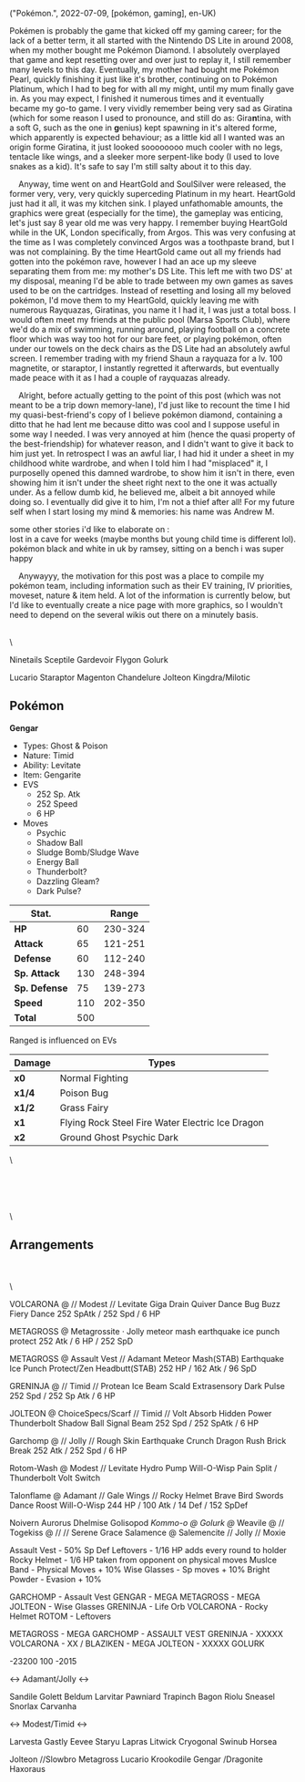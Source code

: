 ("Pokémon.", 2022-07-09, [pokémon, gaming], en-UK)

<span class="lettrine">P</span>okémen is probably the game that kicked off my gaming career; for the lack of a better term, it all started with the Nintendo DS Lite in around 2008, when my mother bought me Pokémon Diamond. I absolutely overplayed that game and kept resetting over and over just to replay it, I still remember many levels to this day. Eventually, my mother had bought me Pokémon Pearl, quickly finishing it just like it's brother, continuing on to Pokémon Platinum, which I had to beg for with all my might, until my mum finally gave in. As you may expect, I finished it numerous times and it eventually became my go-to game. I very vividly remember being very sad as Giratina (which for some reason I used to pronounce, and still do as: Gira**n**tina, with a soft G, such as the one in **g**enius) kept spawning in it's altered forme, which apparently is expected behaviour; as a little kid all I wanted was an origin forme Giratina, it just looked soooooooo much cooler with no legs, tentacle like wings, and a sleeker more serpent-like body (I used to love snakes as a kid). It's safe to say I'm still salty about it to this day. 

    Anyway, time went on and HeartGold and SoulSilver were released, the former very, very, very quickly superceding Platinum in my heart. HeartGold just had it all, it was my kitchen sink. I played unfathomable amounts, the graphics were great (especially for the time), the gameplay was enticing, let's just say 8 year old me was very happy. I remember buying HeartGold while in the UK, London specifically, from Argos. This was very confusing at the time as I was completely convinced Argos was a toothpaste brand, but I was not complaining. By the time HeartGold came out all my friends had gotten into the pokémon rave, however I had an ace up my sleeve separating them from me: my mother's DS Lite. This left me with two DS' at my disposal, meaning I'd be able to trade between my own games as saves used to be on the cartridges. Instead of resetting and losing all my beloved pokémon, I'd move them to my HeartGold, quickly leaving me with numerous Rayquazas, Giratinas, you name it I had it, I was just a total boss. I would often meet my friends at the public pool (Marsa Sports Club), where we'd do a mix of swimming, running around, playing football on a concrete floor which was way too hot for our bare feet, or playing pokémon, often under our towels on the deck chairs as the DS Lite had an absolutely awful screen. I remember trading with my friend Shaun a rayquaza for a lv. 100 magnetite, or staraptor, I instantly regretted it afterwards, but eventually made peace with it as I had a couple of rayquazas already.

    Alright, before actually getting to the point of this post (which was not meant to be a trip down memory-lane), I'd just like to recount the time I hid my quasi-best-friend's copy of I believe pokémon diamond, containing a ditto that he had lent me because ditto was cool and I suppose useful in some way I needed. I was very annoyed at him (hence the quasi property of the best-friendship) for whatever reason, and I didn't want to give it back to him just yet. In retrospect I was an awful liar, I had hid it under a sheet in my childhood white wardrobe, and when I told him I had "misplaced" it, I purposelly opened this damned wardrobe, to show him it isn't in there, even showing him it isn't under the sheet right next to the one it was actually under. As a fellow dumb kid, he believed me, albeit a bit annoyed while doing so. I eventually did give it to him, I'm not a thief after all! For my future self when I start losing my mind & memories: his name was Andrew M.

some other stories i'd like to elaborate on :\
lost in a cave for weeks (maybe months but young child time is different lol).\
pokémon black and white in uk by ramsey, sitting on a bench i was super happy

    Anywayyy, the motivation for this post was a place to compile my pokémon team, including information such as their EV training, IV priorities, moveset, nature & item held. A lot of the information is currently below, but I'd like to eventually create a nice page with more graphics, so I wouldn't need to depend on the several wikis out there on a minutely basis.

\
\

Ninetails
Sceptile
Gardevoir
Flygon
Golurk

Lucario
Staraptor
Magenton
Chandelure
Jolteon
Kingdra/Milotic



## Pokémon

**Gengar**
* Types: Ghost & Poison
* Nature: Timid
* Ability: Levitate
* Item: Gengarite
* EVS
	* 252 Sp. Atk
	* 252 Speed
	* 6 HP
* Moves
	* Psychic
	* Shadow Ball
	* Sludge Bomb/Sludge Wave
	* Energy Ball
	* Thunderbolt?
	* Dazzling Gleam?
	* Dark Pulse?

|Stat.||Range|
|-|-|-|
|**HP**  |60|230-324|
|**Attack**|65|121-251|
|**Defense**|60|112-240|
|**Sp. Attack**  |130|248-394|
|**Sp. Defense**  |75|139-273|
|**Speed**  |110|202-350|
|**Total**  |500|

Ranged is influenced on EVs


|Damage|Types|
|-|-|
|**x0**  |Normal Fighting|
|**x1/4**|Poison Bug|
|**x1/2**|Grass Fairy|
|**x1**  |Flying Rock Steel Fire Water Electric Ice Dragon|
|**x2**  |Ground Ghost Psychic Dark|

\



\
\
\
\
\

## Arrangements

\
\
\



VOLCARONA @ // Modest // Levitate
	Giga Drain
	Quiver Dance
	Bug Buzz
	Fiery Dance
252 SpAtk / 252 Spd / 6 HP

METAGROSS @ Metagrossite · Jolly 
meteor mash
earthquake
ice punch
protect
252 Atk / 6 HP / 252 SpD

METAGROSS @ Assault Vest // Adamant
Meteor Mash(STAB)
Earthquake
Ice Punch 
Protect/Zen Headbutt(STAB)
252 HP / 162 Atk / 96 SpD

GRENINJA @ // Timid // Protean
Ice Beam
Scald
Extrasensory
Dark Pulse
252 Spd / 252 Sp Atk / 6 HP

JOLTEON @ ChoiceSpecs/Scarf // Timid // Volt Absorb
Hidden Power
Thunderbolt
Shadow Ball
Signal Beam
252 Spd / 252 SpAtk / 6 HP

Garchomp @ // Jolly // Rough Skin
Earthquake
Crunch
Dragon Rush
Brick Break
252 Atk / 252 Spd / 6 HP

Rotom-Wash @ Modest // Levitate
Hydro Pump
Will-O-Wisp
Pain Split / Thunderbolt
Volt Switch

Talonflame @ Adamant // Gale Wings // Rocky Helmet
Brave Bird
Swords Dance
Roost
Will-O-Wisp
244 HP / 100 Atk / 14 Def / 152 SpDef


Noivern
Aurorus
Dhelmise
Golisopod
*Kommo-o @*
*Golurk @*
Weavile @ // 
Togekiss @ // // Serene Grace
Salamence @ Salemencite // Jolly // Moxie

Assault Vest - 50% Sp Def
Leftovers - 1/16 HP adds every round to holder
Rocky Helmet - 1/6 HP taken from opponent on physical moves
Muslce Band - Physical Moves + 10%
Wise Glasses - Sp moves + 10%
Bright Powder - Evasion + 10%

GARCHOMP - Assault Vest
GENGAR - MEGA
METAGROSS - MEGA
JOLTEON - Wise Glasses
GRENINJA - Life Orb
VOLCARONA - Rocky Helmet
ROTOM - Leftovers


METAGROSS - MEGA
GARCHOMP - ASSAULT VEST
GRENINJA - XXXXX
VOLCARONA - XX / BLAZIKEN - MEGA
JOLTEON - XXXXX
GOLURK

-23200 100 -2015







<-> Adamant/Jolly <->

Sandile
Golett
Beldum
Larvitar
Pawniard
Trapinch
Bagon
Riolu
Sneasel
Snorlax
Carvanha

<-> Modest/Timid <->

Larvesta
Gastly
Eevee
Staryu
Lapras
Litwick
Cryogonal
Swinub
Horsea


Jolteon
//Slowbro
Metagross
Lucario
Krookodile
Gengar
/Dragonite
Haxoraus
